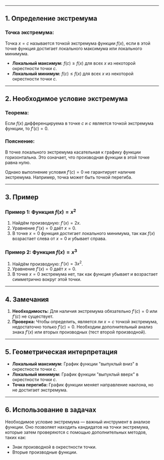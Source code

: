 

---

## 1. Определение экстремума

### Точка экстремума:
Точка $x = c$ называется точкой экстремума функции $f(x)$, если в этой точке функция достигает локального максимума или локального минимума.

- **Локальный максимум:** $f(c) \geq f(x)$ для всех $x$ из некоторой окрестности точки $c$.
- **Локальный минимум:** $f(c) \leq f(x)$ для всех $x$ из некоторой окрестности точки $c$.

---

## 2. Необходимое условие экстремума

### Теорема:
Если $f(x)$ дифференцируема в точке $c$ и $c$ является точкой экстремума функции, то $f'(c) = 0$.

### Пояснение:
В точке локального экстремума касательная к графику функции горизонтальна. Это означает, что производная функции в этой точке равна нулю. 

Однако выполнение условия $f'(c) = 0$ не гарантирует наличие экстремума. Например, точка может быть точкой перегиба.

---

## 3. Пример

### Пример 1: Функция $f(x) = x^2$
1. Найдём производную: $f'(x) = 2x$.
2. Уравнение $f'(x) = 0$ даёт $x = 0$.
3. В точке $x = 0$ функция достигает локального минимума, так как $f(x)$ возрастает слева от $x = 0$ и убывает справа.

### Пример 2: Функция $f(x) = x^3$
1. Найдём производную: $f'(x) = 3x^2$.
2. Уравнение $f'(x) = 0$ даёт $x = 0$.
3. В точке $x = 0$ экстремума нет, так как функция убывает и возрастает симметрично вокруг этой точки.

---

## 4. Замечания

1. **Необходимость:** Для наличия экстремума обязательно $f'(c) = 0$ или $f'(c)$ не существует.
2. **Проверка:** Чтобы определить, является ли $x = c$ точкой экстремума, недостаточно только $f'(c) = 0$. Необходим дополнительный анализ знака $f'(x)$ или вторых производных (тест второй производной).

---

## 5. Геометрическая интерпретация

- **Локальный максимум:** График функции "выпуклый вниз" в окрестности точки $c$.
- **Локальный минимум:** График функции "выпуклый вверх" в окрестности точки $c$.
- **Точка перегиба:** График функции меняет направление наклона, но не достигает экстремума.

---

## 6. Использование в задачах

Необходимое условие экстремума — важный инструмент в анализе функции. Оно позволяет находить кандидатов на точки экстремума, которые затем проверяются с помощью дополнительных методов, таких как:

- Знак производной в окрестности точки.
- Вторые производные функции.
